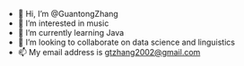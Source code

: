 - 👋 Hi, I’m @GuantongZhang
- 👀 I’m interested in music
- 🌱 I’m currently learning Java
- 💞️ I’m looking to collaborate on data science and linguistics
- 📫 My email address is gtzhang2002@gmail.com

<!---
GuantongZhang/GuantongZhang is a ✨ special ✨ repository because its `README.md` (this file) appears on your GitHub profile.
You can click the Preview link to take a look at your changes.
--->
